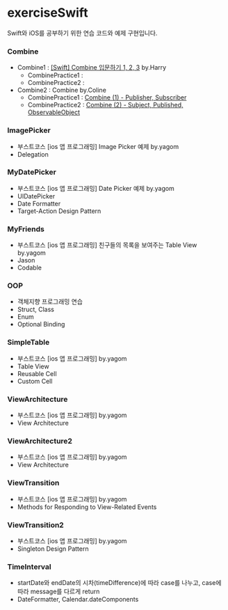 # exerciseSwift
Swift와 iOS를 공부하기 위한 연습 코드와 예제 구현입니다.


### Combine
- Combine1 : [[Swift] Combine 입문하기 1, 2, 3](https://medium.com/harrythegreat/swift-combine-%EC%9E%85%EB%AC%B8%ED%95%98%EA%B8%B0-%EA%B0%80%EC%9D%B4%EB%93%9C-1-525ccb94af57) by.Harry
  - CombinePractice1 :
  - CombinePractice2 :
- Combine2 : Combine by.Coline
  - CombinePractice1 : [Combine (1) - Publisher, Subscriber](https://colineios.tistory.com/2)
  - CombinePractice2 : [Combine (2) - Subject, Published, ObservableObject](https://colineios.tistory.com/3)

### ImagePicker
- 부스트코스 [ios 앱 프로그래밍] Image Picker 예제 by.yagom
- Delegation

### MyDatePicker
- 부스트코스 [ios 앱 프로그래밍] Date Picker 예제 by.yagom
- UIDatePicker
- Date Formatter
- Target-Action Design Pattern

### MyFriends
- 부스트코스 [ios 앱 프로그래밍] 친구들의 목록을 보여주는 Table View by.yagom
- Jason
- Codable

### OOP
- 객체지향 프로그래밍 연습
- Struct, Class
- Enum
- Optional Binding

### SimpleTable 
- 부스트코스 [ios 앱 프로그래밍] by.yagom
- Table View
- Reusable Cell
- Custom Cell

### ViewArchitecture 
- 부스트코스 [ios 앱 프로그래밍] by.yagom
- View Architecture

### ViewArchitecture2 
- 부스트코스 [ios 앱 프로그래밍] by.yagom
- View Architecture

### ViewTransition
- 부스트코스 [ios 앱 프로그래밍] by.yagom
- Methods for Responding to View-Related Events

### ViewTransition2
- 부스트코스 [ios 앱 프로그래밍] by.yagom
- Singleton Design Pattern

### TimeInterval
- startDate와 endDate의 시차(timeDifference)에 따라 case를 나누고, case에 따라 message를 다르게 return 
- DateFormatter, Calendar.dateComponents
